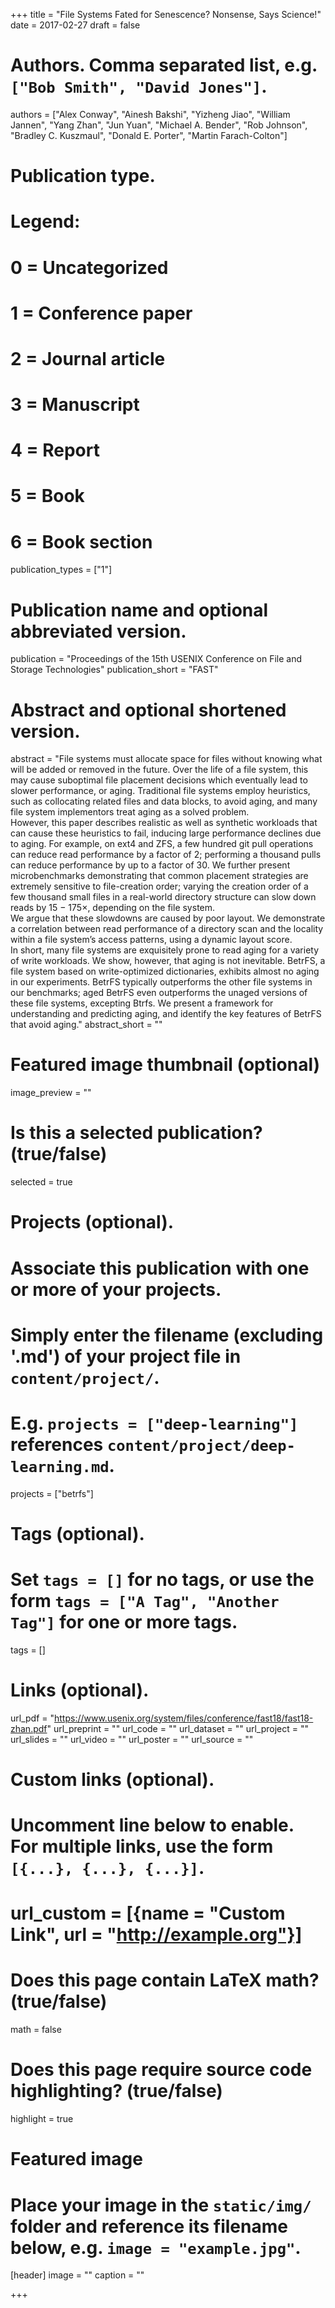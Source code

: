 +++
title = "File Systems Fated for Senescence? Nonsense, Says Science!"
date = 2017-02-27
draft = false

# Authors. Comma separated list, e.g. `["Bob Smith", "David Jones"]`.
authors = ["Alex Conway", "Ainesh Bakshi", "Yizheng Jiao", "William Jannen", "Yang Zhan", "Jun Yuan", "Michael A. Bender", "Rob Johnson", "Bradley C. Kuszmaul", "Donald E. Porter", "Martin Farach-Colton"]

# Publication type.
# Legend:
# 0 = Uncategorized
# 1 = Conference paper
# 2 = Journal article
# 3 = Manuscript
# 4 = Report
# 5 = Book
# 6 = Book section
publication_types = ["1"]

# Publication name and optional abbreviated version.
publication = "Proceedings of the 15th USENIX Conference on File and Storage Technologies"
publication_short = "FAST"

# Abstract and optional shortened version.
abstract = "File systems must allocate space for files without knowing what will be added or removed in the future.  Over the life of a file system, this may cause suboptimal file placement decisions which eventually lead to slower performance, or aging. Traditional file systems employ heuristics, such as collocating related files and data blocks, to avoid aging, and many file system implementors treat aging as a solved problem. <br/>However, this paper describes realistic as well as synthetic workloads that can cause these heuristics to fail, inducing large performance declines due to aging. For example, on ext4 and ZFS, a few hundred git pull operations can reduce read performance by a factor of 2; performing a thousand pulls can reduce performance by up to a factor of 30. We further present microbenchmarks demonstrating that common placement strategies are extremely sensitive to file-creation order; varying the creation order of a few thousand small files in a real-world directory structure can slow down reads by 15 − 175×, depending on the file system. <br/>We argue that these slowdowns are caused by poor layout.  We demonstrate a correlation between read performance of a directory scan and the locality within a file system’s access patterns, using a dynamic layout score. <br/>In short, many file systems are exquisitely prone to read aging for a variety of write workloads. We show, however, that aging is not inevitable. BetrFS, a file system based on write-optimized dictionaries, exhibits almost no aging in our experiments. BetrFS typically outperforms the other file systems in our benchmarks; aged BetrFS even outperforms the unaged versions of these file systems, excepting Btrfs. We present a framework for understanding and predicting aging, and identify the key features of BetrFS that avoid aging."
abstract_short = ""

# Featured image thumbnail (optional)
image_preview = ""

# Is this a selected publication? (true/false)
selected = true

# Projects (optional).
#   Associate this publication with one or more of your projects.
#   Simply enter the filename (excluding '.md') of your project file in `content/project/`.
#   E.g. `projects = ["deep-learning"]` references `content/project/deep-learning.md`.
projects = ["betrfs"]

# Tags (optional).
#   Set `tags = []` for no tags, or use the form `tags = ["A Tag", "Another Tag"]` for one or more tags.
tags = []

# Links (optional).
url_pdf = "https://www.usenix.org/system/files/conference/fast18/fast18-zhan.pdf"
url_preprint = ""
url_code = ""
url_dataset = ""
url_project = ""
url_slides = ""
url_video = ""
url_poster = ""
url_source = ""

# Custom links (optional).
#   Uncomment line below to enable. For multiple links, use the form `[{...}, {...}, {...}]`.
# url_custom = [{name = "Custom Link", url = "http://example.org"}]

# Does this page contain LaTeX math? (true/false)
math = false

# Does this page require source code highlighting? (true/false)
highlight = true

# Featured image
# Place your image in the `static/img/` folder and reference its filename below, e.g. `image = "example.jpg"`.
[header]
image = ""
caption = ""

+++
